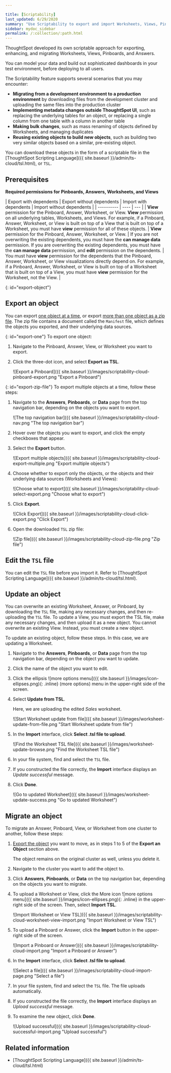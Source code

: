 ```yaml
---

title: [Scriptability]
last_updated: 6/29/2020
summary: "Use Scriptability to export and import Worksheets, Views, Pinboards, and Answers in a human-readable format."
sidebar: mydoc_sidebar
permalink: /:collection/:path.html
---
```


ThoughtSpot developed its own scriptable approach for exporting, enhancing, and migrating Worksheets, Views, Pinboards, and Answers.

You can model your data and build out sophisticated dashboards in your test environment, before deploying to all users.

The Scriptability feature supports several scenarios that you may encounter:
- **Migrating from a development environment to a production environment** by downloading files from the development cluster and uploading the same files into the production cluster
- **Implementing metadata changes outside ThoughtSpot UI**, such as replacing the underlying tables for an object, or replacing a single column from one table with a column in another table
- **Making bulk changes**, such as mass renaming of objects defined by Worksheets, and managing duplicates
- **Reusing existing objects to build new objects**, such as building two very similar objects based on a similar, pre-existing object.

You can download these objects in the form of a scriptable file in the [ThoughtSpot Scripting Language]({{ site.baseurl }}/admin/ts-cloud/tsl.html), or `TSL`.

## Prerequisites

**Required permissions for Pinboards, Answers, Worksheets, and Views**

| Export with dependents | Export without dependents | Import with dependents | Import without dependents |
| ---------- | ---- | --- |
| **View** permission for the Pinboard, Answer, Worksheet, or View. **View** permission on all underlying tables, Worksheets, and Views. For example, if a Pinboard, Answer, Worksheet, or View is built on top of a View that is built on top of a Worksheet, you must have **view** permission for all of these objects. | **View** permission for the Pinboard, Answer, Worksheet, or View. | If you are not overwriting the existing dependents, you must have the **can manage data** permission. If you are overwriting the existing dependents, you must have the **can manage data** permission, and **edit** permission on the dependents. | You must have **view** permission for the dependents that the Pinboard, Answer, Worksheet, or View visualizations directly depend on. For example, if a Pinboard, Answer, Worksheet, or View is built on top of a Worksheet that is built on top of a View, you must have **view** permission for the Worksheet, not the View. |

{: id="export-object"}
## Export an object
You can export [one object at a time](#export-one), or export [more than one object as a zip file](#export-zip-file). The zip file contains a document called the `Manifest` file, which defines the objects you exported, and their underlying data sources.

{: id="export-one"}
To export one object:

1. Navigate to the Pinboard, Answer, View, or Worksheet you want to export.

2. Click the three-dot icon, and select **Export as TSL**.

    ![Export a Pinboard]({{ site.baseurl }}/images/scriptability-cloud-pinboard-export.png "Export a Pinboard")

{: id="export-zip-file"}
To export multiple objects at a time, follow these steps:

1. Navigate to the **Answers**, **Pinboards**, or **Data** page from the top navigation bar, depending on the objects you want to export.

    ![The top navigation bar]({{ site.baseurl }}/images/scriptability-cloud-nav.png "The top navigation bar")

2. Hover over the objects you want to export, and click the empty checkboxes that appear.

3. Select the **Export** button.

    ![Export multiple objects]({{ site.baseurl }}/images/scriptability-cloud-export-multiple.png "Export multiple objects")

4. Choose whether to export only the objects, or the objects and their underlying data sources (Worksheets and Views):

    ![Choose what to export]({{ site.baseurl }}/images/scriptability-cloud-select-export.png "Choose what to export")

5. Click **Export**.

    ![Click Export]({{ site.baseurl }}/images/scriptability-cloud-click-export.png "Click Export")

4. Open the downloaded `TSL` zip file:

    ![Zip file]({{ site.baseurl }}/images/scriptability-cloud-zip-file.png "Zip file")

## Edit the `TSL` file
You can edit the `TSL` file before you import it. Refer to [ThoughtSpot Scripting Language]({{ site.baseurl }}/admin/ts-cloud/tsl.html).

## Update an object
You can overwrite an existing Worksheet, Answer, or Pinboard, by downloading the `TSL` file, making any necessary changes, and then re-uploading the `TSL` file. To update a View, you must export the TSL file, make any necessary changes, and then upload it as a new object. You cannot overwrite an existing View. Instead, you must create a new object.

To update an existing object, follow these steps. In this case, we are updating a Worksheet.

1. Navigate to the **Answers**, **Pinboards**, or **Data** page from the top navigation bar, depending on the object you want to update.

2. Click the name of the object you want to edit.

3. Click the ellipsis ![more options menu]({{ site.baseurl }}/images/icon-ellipses.png){: .inline} (more options) menu in the upper-right side of the screen.

4. Select **Update from TSL**.

   Here, we are uploading the edited *Sales* worksheet.

   ![Start Worksheet update from file]({{ site.baseurl }}/images/worksheet-update-from-file.png "Start Worksheet update from file")

5. In the **Import** interface, click **Select .tsl file to upload**.

   ![Find the Worksheet TSL file]({{ site.baseurl }}/images/worksheet-update-browse.png "Find the Worksheet TSL file")

6. In your file system, find and select the `TSL` file.

8. If you constructed the file correctly, the **Import** interface displays an *Update successful* message.

9. Click **Done**.

   ![Go to updated Worksheet]({{ site.baseurl }}/images/worksheet-update-success.png "Go to updated Worksheet")

## Migrate an object
To migrate an Answer, Pinboard, View, or Worksheet from one cluster to another, follow these steps:

1. [Export the object](#export-object) you want to move, as in steps 1 to 5 of the **Export an Object** section above.

    The object remains on the original cluster as well, unless you delete it.

2. Navigate to the cluster you want to add the object to.

3. Click **Answers**, **Pinboards**, or **Data** on the top navigation bar, depending on the objects you want to migrate.

4. To upload a Worksheet or View, click the More icon ![more options menu]({{ site.baseurl }}/images/icon-ellipses.png){: .inline} in the upper-right side of the screen. Then, select **Import TSL**.

    ![Import Worksheet or View TSL]({{ site.baseurl }}/images/scriptability-cloud-worksheet-view-import.png "Import Worksheet or View TSL")

5. To upload a Pinboard or Answer, click the **Import** button in the upper-right side of the screen.   

    ![Import a Pinboard or Answer]({{ site.baseurl }}/images/scriptability-cloud-import.png "Import a Pinboard or Answer")

6. In the **Import** interface, click **Select .tsl file to upload**.

    ![Select a file]({{ site.baseurl }}/images/scriptability-cloud-import-page.png "Select a file")

6. In your file system, find and select the `TSL` file. The file uploads automatically.

8. If you constructed the file correctly, the **Import** interface displays an *Upload successful* message.

9. To examine the new object, click **Done**.

   ![Upload successful]({{ site.baseurl }}/images/scriptability-cloud-successful-import.png "Upload successful")

## Related information

- [ThoughtSpot Scripting Language]({{ site.baseurl }}/admin/ts-cloud/tsl.html)   
